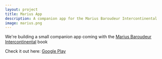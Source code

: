 ```yaml
---
layout: project
title: Marius App
description: A companion app for the Marius Baroudeur Intercontinental book
image: marius.png
---
```


We're building a small companion app coming with the [Marius Baroudeur Intercontinental](https://mariusbaroudeur.com) book


Check it out here:
[Google Play](https://play.google.com/store/apps/details?id=com.scribblefrog.marius)
